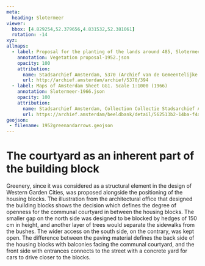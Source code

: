 ```yaml
---
meta:
  heading: Slotermeer
viewer:
  bbox: [4.829254,52.379656,4.831532,52.381061]
  rotation: -14
xyz:
allmaps:
  - label: Proposal for the planting of the lands around 485, Slotermeer Deel A. Scale 1:200. (1952)
    annotation: Vegetation proposal-1952.json
    opacity: 100
    attribution:
      name: Stadsarchief Amsterdam, 5370 (Archief van de Gemeentelijke Dienst Grondbedrijf), folder 394
      url: http://archief.amsterdam/archief/5370/394
  - label: Maps of Amsterdam Sheet GG1. Scale 1:1000 (1966)
    annotation: Slotermeer-1966.json
    opacity: 100
    attribution:
      name: Stadsarchief Amsterdam, Collection Collectie Stadsarchief Amsterdam; Kaart van Amsterdam, Image file DUIZ01796000001
      url: https://archief.amsterdam/beeldbank/detail/562513b2-14ba-f4aa-e918-cd9dea03e71c
geojson:
 - filename: 1952greenandarrows.geojson
---
```

# The courtyard as an inherent part of the building block
Greenery, since it was considered as a structural element in the design of Western Garden Cities, was proposed alongside the positioning of the housing blocks. The illustration from the architectural office that designed the building blocks shows the decision which defines the degree of openness for the communal courtyard in between the housing blocks. The smaller gap on the north side was designed to be blocked by hedges of 150 cm in height, and another layer of trees would separate the sidewalks from the bushes. The wider access on the south side, on the contrary, was kept open. The difference between the paving material defines the back side of the housing blocks with balconies facing the communal courtyard, and the front side with entrances connects to the street with a concrete yard for cars to drive closer to the blocks.